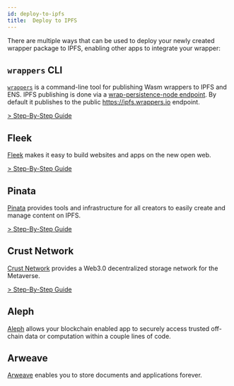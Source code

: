 ```yaml
---
id: deploy-to-ipfs
title:  Deploy to IPFS
---
```


There are multiple ways that can be used to deploy your newly created wrapper package
to IPFS, enabling other apps to integrate your wrapper:

## `wrappers` CLI
[`wrappers`](https://www.npmjs.com/package/@nerfzael/wrappers) is a command-line tool for publishing Wasm wrappers to IPFS and ENS. IPFS publishing is done via a [wrap-persistence-node endpoint](https://www.npmjs.com/package/@nerfzael/wrap-persistence-node). By default it publishes to the public https://ipfs.wrappers.io endpoint.  

[> Step-By-Step Guide](./deployment/wrappers-cli)  

## Fleek
[Fleek](https://docs.fleek.co/) makes it easy to build websites and apps on the new open web.

[> Step-By-Step Guide](./deployment/fleek)

## Pinata
[Pinata](https://docs.pinata.cloud/) provides tools and infrastructure for all creators to easily create and manage content on IPFS.  

[> Step-By-Step Guide](./deployment/pinata)

## Crust Network
[Crust Network](https://wiki.crust.network/docs/en/crustAccount) provides a Web3.0 decentralized storage network for the Metaverse.  

[> Step-By-Step Guide](./deployment/crust)

## Aleph
[Aleph](https://docs.alephdata.org/) allows your blockchain enabled app to securely access trusted off-chain data or computation within a couple lines of code.

## Arweave
[Arweave](https://docs.arweave.org/info/) enables you to store documents and applications forever.
